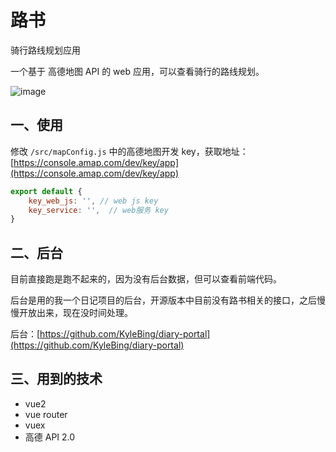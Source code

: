 # 路书
骑行路线规划应用

一个基于 高德地图 API 的 web 应用，可以查看骑行的路线规划。

![image](https://github.com/KyleBing/map/assets/12215982/0af7366c-eb08-43c3-a3c6-a98082270c73)

## 一、使用

修改 `/src/mapConfig.js` 中的高德地图开发 key，获取地址： [https://console.amap.com/dev/key/app](https://console.amap.com/dev/key/app)

```js
export default {
    key_web_js: '', // web js key
    key_service: '',  // web服务 key
}
```

## 二、后台

目前直接跑是跑不起来的，因为没有后台数据，但可以查看前端代码。

后台是用的我一个日记项目的后台，开源版本中目前没有路书相关的接口，之后慢慢开放出来，现在没时间处理。

后台：[https://github.com/KyleBing/diary-portal](https://github.com/KyleBing/diary-portal)


## 三、用到的技术
- vue2
- vue router
- vuex
- 高德 API 2.0
